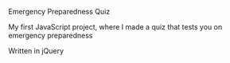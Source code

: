 Emergency Preparedness Quiz

My first JavaScript project, where I made a quiz that tests you on emergency preparedness

Written in jQuery
